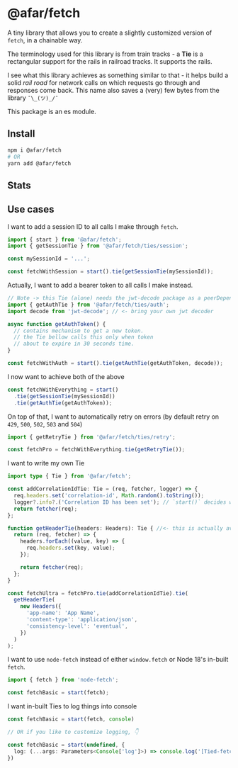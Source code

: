 # @afar/fetch

A tiny library that allows you to create a slightly customized version of `fetch`, in a chainable way.

The terminology used for this library is from train tracks - a **Tie** is a rectangular support for the rails in railroad tracks. It supports the rails.

I see what this library achieves as something similar to that - it helps build a solid _rail road_ for network calls on which requests go through and responses come back. This name also saves a (very) few bytes from the library `¯\_(ツ)_/¯`

This package is an es module.

## Install

```sh
npm i @afar/fetch
# OR
yarn add @afar/fetch
```

## Stats

## Use cases

I want to add a session ID to all calls I make through `fetch`.

```ts
import { start } from '@afar/fetch';
import { getSessionTie } from '@afar/fetch/ties/session';

const mySessionId = '...';

const fetchWithSession = start().tie(getSessionTie(mySessionId));
```

Actually, I want to add a bearer token to all calls I make instead.

```ts
// Note -> this Tie (alone) needs the jwt-decode package as a peerDependency.
import { getAuthTie } from '@afar/fetch/ties/auth';
import decode from 'jwt-decode'; // <- bring your own jwt decoder

async function getAuthToken() {
  // contains mechanism to get a new token.
  // the Tie bellow calls this only when token
  // about to expire in 30 seconds time.
}

const fetchWithAuth = start().tie(getAuthTie(getAuthToken, decode));
```

I now want to achieve both of the above

```ts
const fetchWithEverything = start()
  .tie(getSessionTie(mySessionId))
  .tie(getAuthTie(getAuthToken));
```

On top of that, I want to automatically retry on errors (by default retry on `429`, `500`, `502`, `503` and `504`)

```ts
import { getRetryTie } from '@afar/fetch/ties/retry';

const fetchPro = fetchWithEverything.tie(getRetryTie());
```

I want to write my own Tie

```ts
import type { Tie } from '@afar/fetch';

const addCorrelationIdTie: Tie = (req, fetcher, logger) => {
  req.headers.set('correlation-id', Math.random().toString());
  logger?.info?.('Correlation ID has been set'); // `start()` decides what `logger` will be.
  return fetcher(req);
};

function getHeaderTie(headers: Headers): Tie { //<- this is actually available at '@afar/fetch/ties/headers'
  return (req, fetcher) => {
    headers.forEach((value, key) => {
      req.headers.set(key, value);
    });

    return fetcher(req);
  };
}

const fetchUltra = fetchPro.tie(addCorrelationIdTie).tie(
  getHeaderTie(
    new Headers({
      'app-name': 'App Name',
      'content-type': 'application/json',
      'consistency-level': 'eventual',
    })
  )
);
```

I want to use `node-fetch` instead of either `window.fetch` or Node 18's in-built `fetch`.

```ts
import { fetch } from 'node-fetch';

const fetchBasic = start(fetch);
```

I want in-built Ties to log things into console

```ts
const fetchBasic = start(fetch, console)

// OR if you like to customize logging, 👇

const fetchBasic = start(undefined, {
  log: (...args: Parameters<Console['log']>) => console.log('[Tied-fetch]', ...args);
})
```
